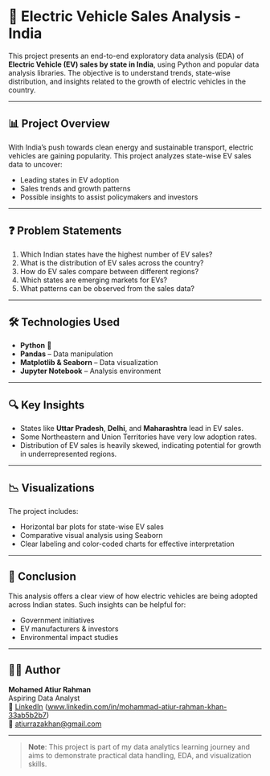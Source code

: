 # 🚗 Electric Vehicle Sales Analysis - India

This project presents an end-to-end exploratory data analysis (EDA) of **Electric Vehicle (EV) sales by state in India**, using Python and popular data analysis libraries. The objective is to understand trends, state-wise distribution, and insights related to the growth of electric vehicles in the country.

---

## 📊 Project Overview

With India’s push towards clean energy and sustainable transport, electric vehicles are gaining popularity. This project analyzes state-wise EV sales data to uncover:
- Leading states in EV adoption
- Sales trends and growth patterns
- Possible insights to assist policymakers and investors

---

## ❓ Problem Statements

1. Which Indian states have the highest number of EV sales?
2. What is the distribution of EV sales across the country?
3. How do EV sales compare between different regions?
4. Which states are emerging markets for EVs?
5. What patterns can be observed from the sales data?

---

## 🛠️ Technologies Used

- **Python** 🐍
- **Pandas** – Data manipulation
- **Matplotlib & Seaborn** – Data visualization
- **Jupyter Notebook** – Analysis environment

---

## 🔍 Key Insights

- States like **Uttar Pradesh**, **Delhi**, and **Maharashtra** lead in EV sales.
- Some Northeastern and Union Territories have very low adoption rates.
- Distribution of EV sales is heavily skewed, indicating potential for growth in underrepresented regions.

---

## 📉 Visualizations

The project includes:
- Horizontal bar plots for state-wise EV sales
- Comparative visual analysis using Seaborn
- Clear labeling and color-coded charts for effective interpretation

---

## 📌 Conclusion

This analysis offers a clear view of how electric vehicles are being adopted across Indian states. Such insights can be helpful for:
- Government initiatives
- EV manufacturers & investors
- Environmental impact studies

---

## 👨‍💻 Author

**Mohamed Atiur Rahman**  
Aspiring Data Analyst  
🔗 [LinkedIn](https://www.linkedin.com/) (www.linkedin.com/in/mohammad-atiur-rahman-khan-33ab5b2b7)  
📧 atiurrazakhan@gmail.com

---

> **Note**: This project is part of my data analytics learning journey and aims to demonstrate practical data handling, EDA, and visualization skills.


